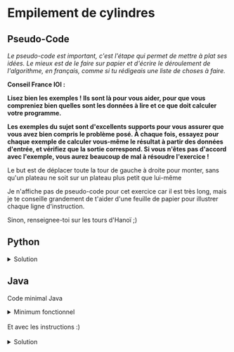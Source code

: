 # Empilement de cylindres

## Pseudo-Code

_Le pseudo-code est important, c'est l'étape qui permet de mettre à plat ses idées. Le mieux est de le faire sur papier et d'écrire le déroulement de l'algorithme, en français, comme si tu rédigeais une liste de choses à faire._

**Conseil France IOI :**

**Lisez bien les exemples ! Ils sont là pour vous aider, pour que vous compreniez bien quelles sont les données à lire et ce que doit calculer votre programme.**

**Les exemples du sujet sont d'excellents supports pour vous assurer que vous avez bien compris le problème posé. À chaque fois, essayez pour chaque exemple de calculer vous-même le résultat à partir des données d'entrée, et vérifiez que la sortie correspond. Si vous n'êtes pas d'accord avec l'exemple, vous aurez beaucoup de mal à résoudre l'exercice !**

Le but est de déplacer toute la tour de gauche à droite pour monter, sans qu'un plateau ne soit sur un plateau plus petit que lui-même

Je n'affiche pas de pseudo-code pour cet exercice car il est très long, mais je te conseille grandement de t'aider d'une feuille de papier pour illustrer chaque ligne d'instruction.

Sinon, renseignee-toi sur les tours d'Hanoï ;)

## Python

<details>
  <summary>Solution</summary>

```Python
from robot import *
deplacer(1, 2)
deplacer(1, 3)
deplacer(2, 3)
deplacer(1, 2)
deplacer(3, 1)
deplacer(3, 2)
deplacer(1, 2)
deplacer(1, 3)
deplacer(2, 3)
deplacer(2, 1)
deplacer(3, 1)
deplacer(2, 3)
deplacer(1, 2)
deplacer(1, 3)
deplacer(2, 3)
```

</details>

## Java

Code minimal Java

<details>
  <summary>Minimum fonctionnel</summary>

```Java
  class Main {
    public static void main(String[] args) {
      // ton code ici
    }
  }
```

</details>

</br>
Et avec les instructions :)
</br>
</br>

<details>
  <summary>Solution</summary>


```Java
import static algorea.Robot.*;
class Main {
   public static void main(String[] args) {
      deplacer(1,2);
      deplacer(1,3);
      deplacer(2,3);
      
      deplacer(1,2);
      
      deplacer(3,1);
      deplacer(3,2);
      deplacer(1,2);
      
      
      deplacer(1,3);
      
      
      deplacer(2,3);
      deplacer(2,1);
      deplacer(3,1);
      
      deplacer(2,3);
      
      deplacer(1,2);
      deplacer(1,3);
      deplacer(2,3);
   }
}
```

</details>
